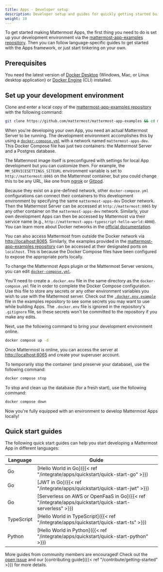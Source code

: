 ```yaml
---
title: Apps - Developer setup
description: Developer setup and guides for quickly getting started building Apps
weight: 10
---
```


To get started making Mattermost Apps, the first thing you need to do is set up your development environment via the [mattermost-app-examples repository](https://github.com/mattermost/mattermost-app-examples). Then you can follow language-specific guides to get started with the Apps framework, or just start tinkering on your own.

## Prerequisites

You need the latest version of [Docker Desktop](https://docs.docker.com/desktop/) (Windows, Mac, or Linux desktop application) or [Docker Engine](https://docs.docker.com/engine/) (CLI) installed.

## Set up your development environment

Clone and enter a local copy of the [mattermost-app-examples repository](https://github.com/mattermost/mattermost-app-examples) with the following command:

```sh
git clone https://github.com/mattermost/mattermost-app-examples && cd mattermost-app-examples
```

When you're developing your own App, you need an actual Mattermost Server to be running. The development environment accomplishes this by using a [`docker-compose.yml`](https://github.com/mattermost/mattermost-app-examples/blob/master/docker-compose.yml) with a network named `mattermost-apps-dev`. This Docker Compose file has just two containers: the Mattermost Server and a Postgres database.

The Mattermost image itself is preconfigured with settings for local App development but you can customize them. For example, the `MM_SERVICESETTINGS_SITEURL` environment variable is set to `http://mattermost:8065` on the Mattermost container, but you could change this to be any URL, like one from [ngrok](https://ngrok.com/) or [Gitpod](https://gitpod.io/).

Because they exist on a pre-defined network, other `docker-compose.yml` configurations can connect their containers to this development environment by specifying the same `mattermost-apps-dev` Docker network. Then the Mattermost Server can be accessed at `http://mattermost:8065` by any other container on the `mattermost-apps-dev` network. Similarly, your own development Apps can then be accessed by Mattermost via their service name (e.g., `http://mattermost-apps-typescript-hello-world:4000`). You can learn more about Docker networks in the [official documentation](https://docs.docker.com/network/).

You can also access Mattermost from outside the Docker network via [http://localhost:8065](http://localhost:8065). Similarly, the examples provided in the [mattermost-app-examples repository](https://github.com/mattermost/mattermost-app-examples) can be accessed at their designated ports on `localhost`. This is because the Docker Compose files have been configured to expose the appropriate ports locally.

To change the Mattermost Apps plugin or the Mattermost Server versions, you can edit [`docker-compose.yml`](https://github.com/mattermost/mattermost-app-examples/blob/master/docker-compose.yml).

You'll need to create a `.docker.env` file in the same directory as the `docker-compose.yml` file in order to complete the Docker Compose configuration. Use this file to store any secrets or any other environment variables you wish to use with the Mattermost server. Check out the [`.docker.env.example`](https://github.com/mattermost/mattermost-app-examples/blob/master/.docker.env.example) file in the examples repository to see some secrets you may want to use while building Apps. The `.docker.env` file is ignored in the repository's `.gitignore` file, so these secrets won't be committed to the repository if you make any edits.

Next, use the following command to bring your development environment online.

```sh
docker compose up -d
```

Once Mattermost is online, you can access the server at [http://localhost:8065](http://localhost:8065) and create your superuser account.

To temporarily stop the container (and preserve your database), use the following command:

```sh
docker compose stop
```

To stop and clean up the database (for a fresh start), use the following command:

```sh
docker compose down
```

Now you're fully equipped with an environment to develop Mattermost Apps locally!

## Quick start guides

The following quick start guides can help you start developing a Mattermost App in different languages:

| Language   | Guide                                                                                                  |
| ---------- | ------------------------------------------------------------------------------------------------------ |
| Go         | [Hello World in Go]({{< ref "/integrate/apps/quickstart/quick-start-go" >}})                           |
| Go         | [JWT in Go]({{< ref "/integrate/apps/quickstart/quick-start-jwt" >}})                                  |
| Go         | [Serverless on AWS or OpenFaaS in Go]({{< ref "/integrate/apps/quickstart/quick-start-serverless" >}}) |
| TypeScript | [Hello World in TypeScript]({{< ref "/integrate/apps/quickstart/quick-start-ts" >}})                   |
| Python     | [Hello World in Python]({{< ref "/integrate/apps/quickstart/quick-start-python" >}})                   |

More guides from community members are encouraged! Check out the [open issue](https://github.com/mattermost/mattermost-plugin-apps/issues/351) and our [contributing guide]({{< ref "/contribute/getting-started" >}}) for more details.
